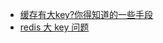 + [缓存有大key?你得知道的一些手段](https://www.yuque.com/hollis666/abunv0/ov1u9td0rpqb67dc)
+ [redis 大 key 问题](https://xiaobot.net/post/209f3b71-1387-482d-9a1f-fa64c99e8c7e)
